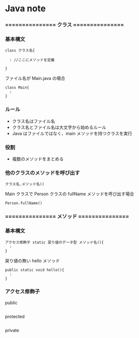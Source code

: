 # Java note

### =============== クラス ===============

### 基本構文

```
class クラス名{

  : //ここにメソッドを定義

}
```

ファイル名が Main.java の場合

```
class Main{
  :
}
```

### ルール

- クラス名はファイル名
- クラス名とファイル名は大文字から始めるルール
- Java はファイルではなく、main メソッドを持つクラスを実行

### 役割

- 複数のメソッドをまとめる

### 他のクラスのメソッドを呼び出す

```
クラス名.メソッド名()
```

Main クラスで Person クラスの fullName メソッドを呼び出す場合

```
Person.fullName()
```

### =============== メソッド ===============

### 基本構文

```
アクセス修飾子 static 戻り値のデータ型 メソッド名(){
  :
}
```

戻り値の無い hello メソッド

```
public static void hello(){
  :
}
```

### アクセス修飾子

public

```

```

protected

```

```

private

```

```
